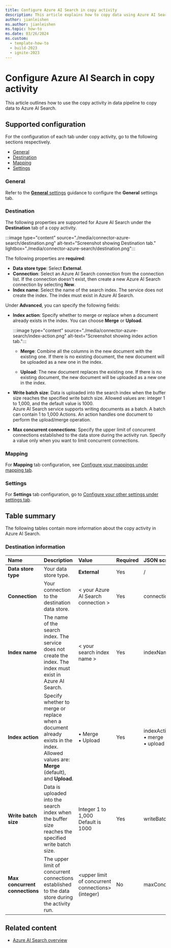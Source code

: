 ```yaml
---
title: Configure Azure AI Search in copy activity
description: This article explains how to copy data using Azure AI Search.
author: jianleishen
ms.author: jianleishen
ms.topic: how-to
ms.date: 03/26/2024
ms.custom:
  - template-how-to
  - build-2023
  - ignite-2023
---
```


# Configure Azure AI Search in copy activity

This article outlines how to use the copy activity in data pipeline to copy data to Azure AI Search.

## Supported configuration

For the configuration of each tab under copy activity, go to the following sections respectively.

- [General](#general)  
- [Destination](#destination)
- [Mapping](#mapping)
- [Settings](#settings)

### General

Refer to the [**General** settings](activity-overview.md#general-settings) guidance to configure the **General** settings tab.

### Destination

The following properties are supported for Azure AI Search under the **Destination** tab of a copy activity.

:::image type="content" source="./media/connector-azure-search/destination.png" alt-text="Screenshot showing Destination tab." lightbox="./media/connector-azure-search/destination.png":::

The following properties are **required**:

- **Data store type**: Select **External**.
- **Connection**:  Select an Azure AI Search connection from the connection list. If the connection doesn't exist, then create a new Azure AI Search connection by selecting **New**.
- **Index name**: Select the name of the search index. The service does not create the index. The index must exist in Azure AI Search.

Under **Advanced**, you can specify the following fields:

- **Index action**: Specify whether to merge or replace when a document already exists in the index. You can choose **Merge** or **Upload**.

    :::image type="content" source="./media/connector-azure-search/index-action.png" alt-text="Screenshot showing index action tab.":::

  - **Merge**: Combine all the columns in the new document with the existing one. If there is no existing document, the new document will be uploaded as a new one in the index.

  - **Upload**: The new document replaces the existing one. If there is no existing document, the new document will be uploaded as a new one in the index.

- **Write batch size**: Data is uploaded into the search index when the buffer size reaches the specified write batch size. Allowed values are: integer 1 to 1,000, and the default value is 1000. <br>
Azure AI Search service supports writing documents as a batch. A batch can contain 1 to 1,000 Actions. An action handles one document to perform the upload/merge operation.

- **Max concurrent connections**: Specify the upper limit of concurrent connections established to the data store during the activity run. Specify a value only when you want to limit concurrent connections.

### Mapping

For **Mapping** tab configuration, see [Configure your mappings under mapping tab](copy-data-activity.md#configure-your-mappings-under-mapping-tab).

### Settings

For **Settings** tab configuration, go to [Configure your other settings under settings tab](copy-data-activity.md#configure-your-other-settings-under-settings-tab).

## Table summary

The following tables contain more information about the copy activity in Azure AI Search.

### Destination information

|Name |Description |Value|Required |JSON script property |
|:---|:---|:---|:---|:---|
|**Data store type**|Your data store type.|**External**|Yes|/|
|**Connection** |Your connection to the destination data store.|\< your Azure AI Search connection >|Yes|connection|
|**Index name**|The name of the search index. The service does not create the index. The index must exist in Azure AI Search.| \< your search index name > |Yes |indexName|
|**Index action**|Specify whether to merge or replace when a document already exists in the index. <br>Allowed values are: **Merge** (default), and **Upload**.|• Merge<br>• Upload|Yes|indexAction:<br>• merge<br>• upload |
|**Write batch size**|Data is uploaded into the search index when the buffer size reaches the specified write batch size.|Integer 1 to 1,000<br> Default is 1000|Yes|writeBatchSize|
|**Max concurrent connections**|The upper limit of concurrent connections established to the data store during the activity run.|\<upper limit of concurrent connections><br>(integer)|No |maxConcurrentConnections|

## Related content

- [Azure AI Search overview](connector-azure-search-overview.md)
